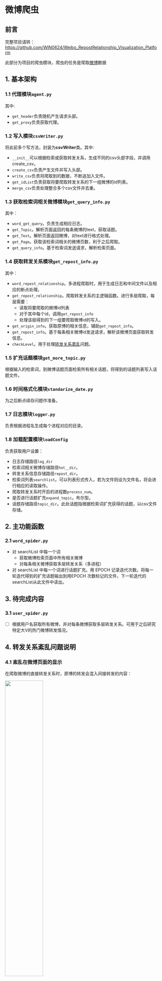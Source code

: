 # 微博爬虫

## 前言

完整项目请转：https://github.com/WIN0624/Weibo_RepostRelationship_Visualization_Platform

此部分为项目的爬虫模块，爬虫的任务是爬取[微博](https://m.weibo.cn/)数据

## 1. 基本架构
### 1.1	代理模块`agent.py`
其中:
- `get_header`负责随机产生请求头部。
- `get_proxy`负责获取代理。
### 1.2 写入模块`csvWriter.py`
将此前多个写方法，封装为**csvWriter**类。其中:
- `__init__`可以根据检索或获取转发关系，生成不同的csv头部字段，并调用create_csv。
- `create_csv`负责产生文件并写入头部。
- `write_csv`负责将爬取到的数据，不断追加入文件。
- `get_idList`负责获取将要爬取转发关系的下一组微博的id列表。
- `merge_csv`负责处理整合多个csv文件并去重。
### 1.3	获取检索词相关微博模块`get_query_info.py`
其中：
- `word_get_query`。负责生成相应日志。
- `get_Topic`。解析页面返回的每条微博的text，获取话题。
- `get_Text`。解析页面返回微博，对text进行格式处理。
- `get_Page`。获取该检索词相关的微博页数，利于之后爬取。
- `get_query_info`。基于检索词发送请求，解析检索页面。
### 1.4 获取转发关系模块`get_repost_info.py`
其中：
- `word_repost_relationship`。多进程爬取时，用于生成日志和中间文件以及相应的断点处理。
- `get_repost_relationship`。爬取转发关系的主逻辑函数。进行多层爬取，每层需要：
    - 读取将要爬取的微博id列表
    - 对于其中每个id，调用`get_repost_info`
    - 处理该层得到的下一组要爬取微博id的写入。
- `get_origin_info`。获取原博的相关信息，辅助`get_repost_info`。
- `get_repost_info`。基于每条相关微博id发送请求，解析该微博页面获取转发信息。
- `checkLevel`。用于处理[转发关系紊乱](#4-转发关系紊乱问题说明)问题。
### 1.5 扩充话题模块`get_more_topic.py`
根据输入的检索词，到微博话题页面检索所有相关话题，将得到的话题列表写入话题文件。
### 1.6 时间格式化模块`standarize_date.py`
为之后断点续存问题作准备。
### 1.7 日志模块`logger.py`
负责根据进程名生成每个进程对应的目录。
### 1.8 加载配置模块`loadConfig`
负责获取用户设置：
- 日志存储路径`log_dir`
- 检索词相关微博存储路径`hot__dir`。
- 转发关系信息存储路径`repost_dir`。
- 检索词列表`searchlist`。可以列表形式传入，若为文件则设为文件名，将会进行相应的读取操作。
- 爬取转发关系时开启的进程数`process_num`。
- 是否进行话题扩充`expand_topic`。布尔型。
- 话题存储路径`topic_dir`。此处话题指根据检索词扩充获得的话题，以csv文件存储。
## 2. 主功能函数

### 2.1 `word_spider.py`
- 对 searchList 中每一个词
    - 获取微博检索页面中所有相关微博
    - 对每条相关微博获取多层转发关系（多进程）
- 对 searchList 中每一个词进行话题扩充。用 EPOCH 记录迭代次数。将每一轮迭代得到的扩充话题输出到用EPOCH 次数标记的文件，下一轮迭代的searchList从此文件中读出。

## 3. 待完成内容
### 3.1 `user_spider.py`
- [ ] 根据用户名获取所有微博，并对每条微博获取多层转发关系。可用于之后研究特定大V的热门微博转发情况。

## 4. 转发关系紊乱问题说明

### 4.1 紊乱在微博页面的显示

在爬取微博的直接转发关系时，原博的转发会混入间接转发的内容：

  <img src="https://raw.githubusercontent.com/WIN0624/IMAGE/master/img/20200724121139.png" width="50%" height="50%">

而按照当前的爬取逻辑，爬虫会将这些间接转发的内容当做直接转发的微博处理。

### 4.2 紊乱在爬取数据中的体现
* **问题：同一条微博，同时属于多个转发层级** <br>
  对于显示紊乱的微博，其在整一条转发链的每级爬取都会出现。<br>
  以A为原创微博为例，转发链为"A <-B <-C <-D <-E"。<br>
  若E为紊乱微博，则在爬取A、B、C、D时都会出现该紊乱微博，则爬虫会将E分别处理为第1、2、3、4层转发，即其与B（直接转发A）、C、D同层，最后才将其记录为D的直接转发。
> 注：整条转发链上的其它微博也会重复记录（即以上例子中C、D两条微博也是紊乱微博，会被多次记录）

* 体现1：爬取A、B、C直接转发时，对应字段会反复出现这条微博<br>
  [例子]<br>
  <img src="https://raw.githubusercontent.com/WIN0624/IMAGE/master/img/20200724151530.png" width="50%" height="50%"><br>
  其转发数据显示如下（实际上应取最后一层）：<br>
  <img src="https://raw.githubusercontent.com/WIN0624/IMAGE/master/img/20200724151705.png" width="70%" height="70%">

* 体现2：将爬取紊乱微博的转发关系时，level各不相同。实际上，仅最高level为正确的层数。<br>
  <img src="https://raw.githubusercontent.com/WIN0624/IMAGE/master/img/20200724152940.png" width="60%" height="60%">

  ### 4.3 紊乱的特殊情况
  对于“无为李爷”发布于7月19日的微博：

  <img src="https://gitee.com/WIN0624/document/raw/markdown-picture/img/image-20200813234313255.png" width="65%" height="65%">



爬取到“三观不正向前冲”为一级转发，但浏览其微博发现其是间接转发：

  <img src="https://gitee.com/WIN0624/document/raw/markdown-picture/img/image-20200813234509604.png" width="60%" height="60%">



这似乎是典型的转发紊乱问题，则在爬取数据中应当存在“帝吧小帅帅”的转发微博，但却没有找到相关数据，而在“无为李爷”微博的评论区域却发现了这条内容：

  <img src="https://gitee.com/WIN0624/document/raw/markdown-picture/img/image-20200813234630566.png" width="60%" height="60%">



可见，对于转发紊乱问题的判断，不能仅仅通过转发微博内容中所含“//@”个数来判断层级，而仍是需要根据最高爬取层级来进行判断。
  
  